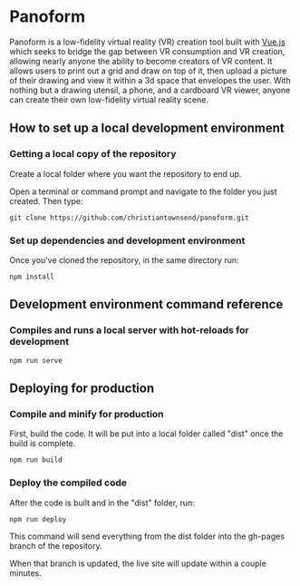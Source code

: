 # Panoform

Panoform is a low-fidelity virtual reality (VR) creation tool built with [Vue.js](https://vuejs.org/v2/guide/) which seeks to bridge the gap between VR consumption and VR creation, allowing nearly anyone the ability
to become creators of VR content. It allows users to print out a grid and draw on top of it, then upload a picture of their drawing and view it within a 3d space that envelopes the user. With nothing but a drawing utensil, a phone, and a cardboard VR viewer, anyone can create their own low-fidelity virtual reality scene.  

## How to set up a local development environment

### Getting a local copy of the repository

Create a local folder where you want the repository to end up.

Open a terminal or command prompt and navigate to the folder you just created. Then type:

```
git clone https://github.com/christiantownsend/panoform.git
```

### Set up dependencies and development environment

Once you've cloned the repository, in the same directory run:

```
npm install
```  

## Development environment command reference

### Compiles and runs a local server with hot-reloads for development
```
npm run serve
```  

## Deploying for production

### Compile and minify for production

First, build the code. It will be put into a local folder called "dist" once the build is complete.

```
npm run build
```

### Deploy the compiled code

After the code is built and in the "dist" folder, run:

```
npm run deploy
```

This command will send everything from the dist folder into the gh-pages branch of the repository.

When that branch is updated, the live site will update within a couple minutes.